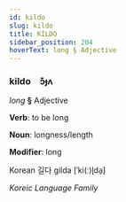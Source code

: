 ```yaml
---
id: kildo
slug: kildo
title: KİLDO
sidebar_position: 204
hoverText: long § Adjective
---
```


### kildo&emsp;<span kind="abugida">ɔ͊ɟʌ</span>

*long* **§** Adjective

**Verb**: to be long

**Noun**: longness/length

**Modifier**: long

Korean 길다 gilda [ˈki(ː)ɭda̠]

*Koreic Language Family*